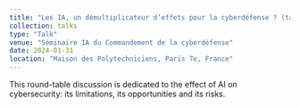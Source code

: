 ```yaml
---
title: "Les IA, un démultiplicateur d’effets pour la cyberdéfense ? (table ronde)"
collection: talks
type: "Talk"
venue: "Séminaire IA du Commandement de la cyberdéfense"
date: 2024-01-31
location: "Maison des Polytechniciens, Paris 7e, France"
---
```


This round-table discussion is dedicated to the effect of AI on cybersecurity: its limitations, its opportunities and its risks.

